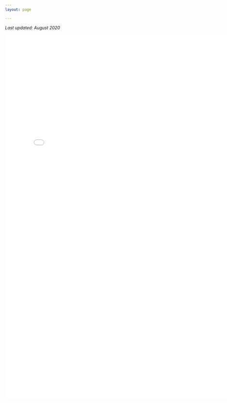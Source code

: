 ```yaml
---
layout: page

---
```


*Last updated: August 2020*

<center>
<embed src="{{site.github_url}}/assets/BowdenJames_Resume_08.20.pdf#toolbar=0&navpanes=0&scrollbar=0&statusbar=0" width="790 px" height="1200px" />
</center>
